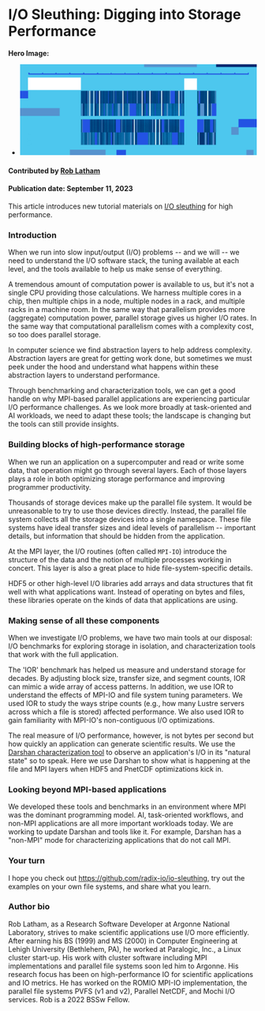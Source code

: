 # I/O Sleuthing: Digging into Storage Performance

**Hero Image:**

- <img src='../../images/Blog_2307_io.png' />

#### Contributed by [Rob Latham](https://github.com/roblatham00 "Rob Latham's GitHub Profile")

#### Publication date: September 11, 2023

This article introduces new tutorial materials on [I/O sleuthing](https://github.com/radix-io/io-sleuthing) for high performance.

### Introduction

When we run into slow input/output (I/O) problems -- and we will -- we need to
understand the I/O software stack, the tuning available at each level,
and the tools available to help us make sense of everything.

A tremendous amount of computation power is available to us, but it's
not a single CPU providing those calculations.  We harness multiple
cores in a chip, then multiple chips in a node, multiple nodes in a
rack, and multiple racks in a machine room.  In the same way that
parallelism provides more (aggregate) computation power, parallel
storage gives us higher I/O rates.  In the same way that computational
parallelism comes with a complexity cost, so too does parallel storage.

In computer science we find abstraction layers to help address complexity.
Abstraction layers are great for getting work done, but sometimes we
must peek under the hood and understand what happens within these
abstraction layers to understand performance.

Through benchmarking and characterization tools, we can get a 
good handle on why MPI-based parallel applications are experiencing particular I/O
performance challenges.  As we look more broadly at task-oriented and AI
workloads, we need to adapt these tools; the landscape is changing but the
tools can still provide insights.

### Building blocks of high-performance storage

When we run an application on a supercomputer and read or write some
data, that operation might go through several layers.  Each of those
layers plays a role in both optimizing storage performance and
improving programmer productivity.

Thousands of storage devices make up the parallel file system.  It would
be unreasonable to try to use those devices directly.  Instead, the
parallel file system collects all the storage devices into a single
namespace.  These file systems have ideal transfer sizes and ideal
levels of parallelism -- important details, but information that should be
hidden from the application.

At the MPI layer, the I/O routines (often called `MPI-IO`) introduce the structure of the data and the notion of multiple processes
working in concert.  This layer is also a great place to hide file-system-specific details.

HDF5 or other high-level I/O libraries add arrays and data structures that fit well
with what applications want.  Instead of operating on bytes and files,
these libraries operate on the kinds of data that applications are using.

### Making sense of all these components

When we investigate I/O problems, we have two main tools at our disposal:  I/O
benchmarks for exploring storage in isolation, and characterization tools that
work with the full application.

The 'IOR' benchmark has helped us measure and understand storage for decades.
By adjusting block size, transfer size, and segment counts, IOR can mimic a wide
array of access patterns.  In addition, we use IOR to understand the effects of
MPI-IO and file system tuning parameters.   We used IOR to study the ways
stripe counts (e.g., how many Lustre servers across which a file is stored) affected
performance.  We also used IOR to gain familiarity with MPI-IO's non-contiguous
I/O optimizations.

The real measure of I/O performance, however, is not bytes per second but how
quickly an application can generate scientific results.  We use the [Darshan
characterization tool](https://www.mcs.anl.gov/research/projects/darshan/) to observe an application's I/O in its "natural state" so
to speak.  Here we use Darshan to show what is happening at the file and MPI
layers when HDF5 and PnetCDF optimizations kick in.

### Looking beyond MPI-based applications

We developed these tools and benchmarks in an environment where MPI was the
dominant programming model.  AI, task-oriented workflows, and non-MPI
applications are all more important workloads today. We are working to update
Darshan and tools like it.  For example, Darshan has a "non-MPI" mode for
characterizing applications that do not call MPI.

### Your turn

I hope you check out https://github.com/radix-io/io-sleuthing, try out the
examples on your own file systems, and share what you learn.

### Author bio

Rob Latham, as a Research Software Developer at Argonne
National Laboratory, strives to make scientific applications use I/O more
efficiently. After earning his BS (1999) and MS (2000) in Computer Engineering
at Lehigh University (Bethlehem, PA), he worked at Paralogic, Inc., a Linux
cluster start-up.  His work with cluster software including MPI implementations
and parallel file systems soon led him to Argonne.  His research focus has been on high-performance IO for scientific applications and IO metrics.  He has
worked on the ROMIO MPI-IO implementation, the parallel file systems PVFS (v1
and v2), Parallel NetCDF, and Mochi I/O services.  Rob is a 2022 BSSw Fellow.

<!---
Publish: Yes
Track: bssw fellowship
Pinned: no
Topics: "high-performance computing (hpc)", "performance at leadership computing facilities", "online learning"
--->
